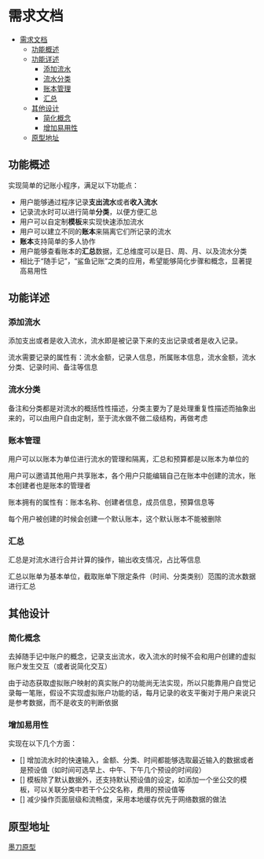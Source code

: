 # 需求文档

- [需求文档](#%E9%9C%80%E6%B1%82%E6%96%87%E6%A1%A3)
  - [功能概述](#%E5%8A%9F%E8%83%BD%E6%A6%82%E8%BF%B0)
  - [功能详述](#%E5%8A%9F%E8%83%BD%E8%AF%A6%E8%BF%B0)
    - [添加流水](#%E6%B7%BB%E5%8A%A0%E6%B5%81%E6%B0%B4)
    - [流水分类](#%E6%B5%81%E6%B0%B4%E5%88%86%E7%B1%BB)
    - [账本管理](#%E8%B4%A6%E6%9C%AC%E7%AE%A1%E7%90%86)
    - [汇总](#%E6%B1%87%E6%80%BB)
  - [其他设计](#%E5%85%B6%E4%BB%96%E8%AE%BE%E8%AE%A1)
    - [简化概念](#%E7%AE%80%E5%8C%96%E6%A6%82%E5%BF%B5)
    - [增加易用性](#%E5%A2%9E%E5%8A%A0%E6%98%93%E7%94%A8%E6%80%A7)
  - [原型地址](#%E5%8E%9F%E5%9E%8B%E5%9C%B0%E5%9D%80)

## 功能概述

实现简单的记账小程序，满足以下功能点：

- 用户能够通过程序记录**支出流水**或者**收入流水**
- 记录流水时可以进行简单**分类**，以便方便汇总
- 用户可以自定制**模板**来实现快速添加流水
- 用户可以建立不同的**账本**来隔离它们所记录的流水
- **账本**支持简单的多人协作
- 用户能够查看账本的**汇总**数据，汇总维度可以是日、周、月、以及流水分类
- 相比于“随手记”，“鲨鱼记账”之类的应用，希望能够简化步骤和概念，显著提高易用性

## 功能详述

### 添加流水

添加支出或者是收入流水，流水即是被记录下来的支出记录或者是收入记录。

流水需要记录的属性有：流水金额，记录人信息，所属账本信息，流水金额，流水分类、记录时间、备注等信息

### 流水分类

备注和分类都是对流水的概括性性描述，分类主要为了是处理重复性描述而抽象出来的，可以由用户自由定制，至于流水做不做二级结构，再做考虑

### 账本管理

用户可以以账本为单位进行流水的管理和隔离，汇总和预算都是以账本为单位的

用户可以邀请其他用户共享账本，各个用户只能编辑自己在账本中创建的流水，账本创建者也是账本的管理者

账本拥有的属性有：账本名称、创建者信息，成员信息，预算信息等

每个用户被创建的时候会创建一个默认账本，这个默认账本不能被删除

### 汇总

汇总是对流水进行合并计算的操作，输出收支情况，占比等信息

汇总以账单为基本单位，截取账单下限定条件（时间、分类类别）范围的流水数据进行汇总

## 其他设计

### 简化概念

去掉随手记中账户的概念，记录支出流水，收入流水的时候不会和用户创建的虚拟账户发生交互（或者说简化交互）

由于动态获取虚拟账户映射的真实账户的功能尚无法实现，所以只能靠用户自觉记录每一笔账，假设不实现虚拟账户功能的话，每月记录的收支平衡对于用户来说只是参考数据，而不是收支的判断依据

### 增加易用性

实现在以下几个方面：

- [] 增加流水时的快速输入，金额、分类、时间都能够选取最近输入的数据或者是预设值（如时间可选早上、中午、下午几个预设的时间段）
- [] 模板除了默认数据外，还支持默认预设值的设定，如添加一个坐公交的模板，可以关联分类中若干个公交名称，费用的预设值等
- [] 减少操作页面层级和流畅度，采用本地缓存优先于网络数据的做法


## 原型地址

[墨刀原型](https://modao.cc/app/0kl5mTObrQ9Z140hhDJWrxrkLr156Te)
